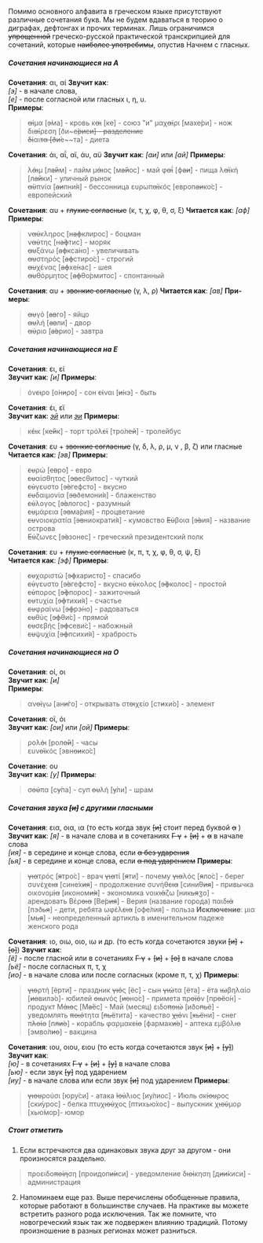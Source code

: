 Помимо основного алфавита в греческом языке присутствуют различные сочетания букв. Мы не будем вдаваться в теорию о диграфах, дефтонгах и прочих терминах. Лишь ограничимся ~~упрощенной~~ греческо-русской практической транскрипцией для сочетаний, которые ~~наиболее употребимы~~, опустив  Начнем с гласных.

##### Сочетания начинающиеся на А

**Сочетания**: αι, αί
**Звучит как**:  
*[э]* - в начале слова,  
*[е]* - после согласной или гласных ι, η, υ.  
**При­меры**:
> ~~αί~~μα [~~э́~~ма] - кровь
> κ~~αι~~ [к~~е~~] - союз "и" 
> μαχ~~αί~~ρι [мах~~е́~~ри] - нож
> δι~~αί~~ρεση [ðи~е́~~риси] - разделение  
> δί~~αι~~τα [ðи́~~е~~та] - диета

**Сочетания**: άι, αΐ, αϊ, άυ, αϋ 
**Звучит как**: *[аи]* или *[ай]*
**При­меры**:
> λ~~άι~~μ [л~~а́й~~м] - лайм
> μ~~άι~~ος [м~~а́й~~ос] - май
> φ~~αΐ~~ [ф~~аи́~~] - пища
> λ~~αϊ~~κή [л~~ай~~ки́] - уличный рынок  
> ~~αϋ~~πνία [~~аи~~пни́я] - бессонница 
> ευρωπ~~αϊ~~κός [европ~~аи~~ко́с] - европейский

**Сочетания**: αυ + ~~глухие согласные~~ (κ, τ, χ, φ, θ, σ, ξ)
**Чи­та­ет­ся как**: *[аф]* 
**При­меры**:
> ν~~αύ~~κληρος [н~~аф~~клирос] - боцман  
> ν~~αύ~~της [н~~а́ф~~тис] - моряк  
> ~~αυ~~ξάνω [~~аф~~кса́но] - увеличивать  
> ~~αυ~~στηρός [~~аф~~стиро́с] - строгий  
> ~~αυ~~χένας [~~аф~~хе́нас] - шея  
> ~~αυ~~θόρμητος [~~аф~~θо́рмитос] - спонтанный  

**Сочетания**: αυ + ~~звонкие согласные~~ (γ, λ, ρ)
**Чи­та­ет­ся как**: *[ав]* 
**При­меры**:
> ~~αυ~~γό [~~ав~~го́] - яйцо  
> ~~αυ~~λή [~~ав~~ли́] - двор  
> ~~αύ~~ριο [~~а́в~~рио] - завтра

##### Сочетания начинающиеся на Ε

**Сочетания**: ει, εί  
**Звучит как**: *[и]*
**При­меры**:
> όν~~ει~~ρο [о́н~~и~~ρο] - сон
> ~~εί~~ναι [~~и́~~нэ] - быть  

**Сочетания**: έι, εϊ  
**Звучит как**: *[эй]([ей])* или *[эи]([еи])* 
**При­меры**:
> κ~~έι~~κ [к~~е́й~~к] - торт
> τρόλ~~εϊ~~ [тро́л~~ей~~] - тролейбус


**Сочетания**: ευ + ~~звонкие согласные~~ (γ, δ, λ, ρ, μ, ν , β, ζ) или гласные 
**Чи­та­ет­ся как**: *[эв]* 
**При­меры**:
> ~~ευ~~ρώ [~~ев~~ро́] - евро  
> ~~ευ~~αίσθητος [~~эв~~есθитос] - чуткий  
> ~~εύ~~γευστο [~~э́в~~гефсто] - вкусно  
> ~~ευ~~δαιμονία [~~эв~~ðемони́я] - блаженство  
> ~~εύ~~λογος [~~э́в~~логос] - разумный  
> ~~ευ~~μάρεια [~~эв~~ма́рия] - процветание  
> ~~ευ~~νοιοκρατία [~~эв~~ниократи́я] - кумовство 
> ~~Εύ~~βοια [~~э́в~~ия] - название острова  
> ~~Εύ~~ζωνες [~~э́в~~зонес] - греческий президентский полк 

**Сочетания**: ευ + ~~глухие согласные~~ (κ, π, τ, χ, φ, θ, σ, ψ, ξ)  
**Чи­та­ет­ся как**: *[эф]*
**При­меры**:
> ~~ευ~~χαριστώ [~~эф~~харисто́] - спасибо  
> ~~εύ~~γευστο [~~э́в~~гефсто] - вкусно
> ~~εύ~~κολος [~~э́ф~~колос] - простой  
> ~~εύ~~πορος [~~э́ф~~порос] - зажиточный  
> ~~ευ~~τυχία [~~эф~~тихи́я] - счастье  
> ~~ευ~~φραίνω [~~эф~~рэ́но] - радоваться  
> ~~ευ~~θύς [~~эф~~θи́с] - прямой  
> ~~ευ~~σεβής [~~эф~~севи́с] - набожный  
> ~~ευ~~ψυχία [~~эф~~психи́я] - храбрость  

##### Сочетания начинающиеся на О

**Сочетания**: οί, οι  
**Звучит как**: *[и]*  
**При­меры**:
> αν~~οί~~γω [ан~~и́~~го] - открывать
> στ~~οι~~χείο [ст~~и~~хи́о] - элемент  

**Сочетания**: οϊ, όι  
**Звучит как**: *[ои]* или *[ой]* 
**При­меры**:
> ρολ~~όι~~ [рол~~о́й~~] - часы  
> ευν~~οϊ~~κός [эвн~~ои~~ко́с]

**Сочетание**: ου  
**Звучит как**: *[у]* 
**При­меры**:
> σ~~ού~~πα [с~~у́~~па] - суп
> ~~ου~~λή [~~у́~~ли́] - шрам

#####  Сочетания звука ~~[и]~~ с другими гласными

**Сочетания**: εια, οια, ια (то есть когда звук ~~[и]~~ стоит перед буквой ~~α~~ )
**Звучит как**: 
*[я]* - в начале слова и в сочетаниях ~~Γ γ~~ + ~~[и]~~ + ~~α~~ в начале слова  
*[ия]* - в середине и конце слова, если ~~α без ударения~~  
*[ья]* - в середине и конце слова, если  ~~α под ударением~~
**При­меры**:
> ~~για~~τρός [~~я~~тро́с] - врач
> ~~για~~τί [~~я~~ти́] - почему
> ~~για~~λός [~~я~~ло́с] - берег
> συνέχ~~εια~~ [сине́х~~ия~~] - продолжение
> συνήθ~~εια~~ [сини́θ~~ия~~] - привычка
> οικονομ~~ία~~ [иконом~~и́я~~] - экономика
> νοικ~~ιά~~ζω [ник~~ья~~ʒо] - арендовать
> Βέρ~~οια~~ [Ве́р~~ия~~] - Верия (название города)
> παιδ~~ιά~~ [пэð~~ья~~] - дети, ребята
> ωφέλ~~εια~~ [оф~~е́~~лия] - польза
**Исключение**: μια [м~~ья~~] - неопределенный артикль в именительном падеже женского рода


**Сочетания**: ιο, οιω, οιο, ιω и др. (то есть когда сочетаются звуки ~~[и]~~ + ~~[о]~~)
**Звучит как**:  
*[ё]* - после гласной или в сочетаниях ~~Γ γ~~ + ~~[и]~~ + ~~[о]~~ в начале слова  
*[ьё]* - после согласных π, τ, χ  
*[ио]* - в начале слова или после согласных (кроме π, τ, χ)
**При­меры**:
> ~~γιο~~ρτή [~~ё~~рти́] - праздник
> ~~γιό~~ς [~~ё~~с] - сын
> ~~γιώ~~τα [~~ё~~та] - ёта
> ~~ιω~~βηλαίο [~~ио~~вилэ́о]- юбилей
> ~~οιω~~νός [~~ио~~но́с] - примета
> πρ~~οϊό~~ν [пр~~оё~~о́н] - продукт
> Μ~~άιο~~ς [М~~а́ё~~с] - Май (месяц)
> ειδο~~ποιώ~~ [иðо~~пьё~~] - уведомлять
> ~~ποιό~~τητα [~~пьё~~тита] - качество 
> ~~χιό~~νι [~~хьё~~ни] - снег
> π~~λοίο~~ [п~~ли́о~~] - корабль
> φαρμακ~~είο~~ [фармак~~и́о~~] - аптека
> εμβόλ~~ιο~~ [эмво́л~~ио~~] - вакцина

**Сочетания**: ιου, οιου, ειου (то есть когда сочетаются звук ~~[и]~~ + ~~[у]~~)
**Звучит как**:  
*[ю]* - в сочетаниях ~~Γ γ~~ + ~~[и]~~ + ~~[у]~~ в начале слова   
*[ью]* - если звук ~~[у]~~ под ударением  
*[иу]* - в начале слова или если звук ~~[и]~~ под ударением
**При­меры**:
> ~~γιου~~ρούσι [юру́си] - атака
> ~~Ιού~~λιος [иу́лиос] - Июль
> σκ~~ίου~~ρος [ски́урос] - белка
> πτυχ~~ιού~~χος [птихью́хос] - выпускник
> χ~~ιού~~μορ [хью́мор]- юмор  

#####  Стоит отметить
1. Если встречаются два одинаковых звука друг за другом - они произносятся раздельно.  
> προειδο~~ποίη~~ση [проидоп~~и́и~~си] - уведомление
> δ~~ιοί~~κηση [д~~ии́~~киси] - администрация
2. Напоминаем еще раз. Выше перечислены обобщенные правила, которые работают в большинстве случаев. На практике вы можете встретить разного рода исключения. Так же помните, что новогреческий язык так же подвержен влиянию традиций. Потому произношение в разных регионах может разниться.  



